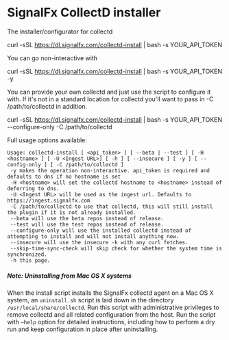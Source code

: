 # SignalFx CollectD installer

The installer/configurator for collectd

curl -sSL https://dl.signalfx.com/collectd-install | bash -s YOUR_API_TOKEN

You can go non-interactive with

curl -sSL https://dl.signalfx.com/collectd-install | bash -s YOUR_API_TOKEN -y

You can provide your own collectd and just use the script to configure it with.  If it's not in a standard location for collectd you'll want to pass in -C /path/to/collectd in addition.

curl -sSL https://dl.signalfx.com/collectd-install | bash -s YOUR_API_TOKEN --configure-only -C /path/to/collectd

Full usage options available:

```
Usage: collectd-install [ <api_token> ] [ --beta | --test ] [ -H <hostname> ] [ -U <Ingest URL>] [ -h ] [ --insecure ] [ -y ] [ --config-only ] [ -C /path/to/collectd ]
 -y makes the operation non-interactive. api_token is required and defaults to dns if no hostname is set
 -H <hostname> will set the collectd hostname to <hostname> instead of deferring to dns.
 -U <Ingest URL> will be used as the ingest url. Defaults to https://ingest.signalfx.com
 -C /path/to/collectd to use that collectd, this will still install the plugin if it is not already installed.
 --beta will use the beta repos instead of release.
 --test will use the test repos instead of release.
 --configure-only will use the installed collectd instead of attempting to install and will not install anything new.
 --insecure will use the insecure -k with any curl fetches.
 --skip-time-sync-check will skip check for whether the system time is synchronized.
 -h this page.
 ```

 ##### Note: Uninstalling from Mac OS X systems

 When the install script installs the SignalFx collectd agent on a Mac OS X system, an `uninstall.sh` script is laid down in the directory `/usr/local/share/collectd`. Run this script with administrative privileges to remove collectd and all related configuration from the host. Run the script with `–help` option for detailed instructions, including how to perform a dry run and keep configuration in place after uninstalling.
